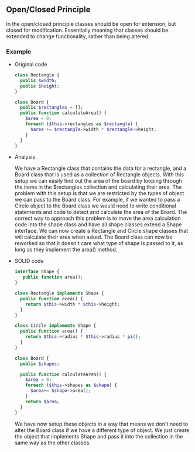 ## Open/Closed Principle
In the open/closed principle classes should be open for extension, but closed for modification. Essentially meaning that classes should be extended to change functionality, rather than being altered.

### Example 
- Original code

  ``` php
  class Rectangle {
    public $width;
    public $height;
  }

  class Board {
    public $rectangles = [];
    public function calculateArea() {
      $area = 0;
      foreach ($this->rectangles as $rectangle) {
        $area += $rectangle->width * $rectangle->height;
      }
    }
  }
  ```
  
- Analysis

  We have a Rectangle class that contains the data for a rectangle, and a Board class that is used as a collection of Rectangle objects. With this setup we can easily find out the area of the board by looping through the items in the $rectangles collection and calculating their area. The problem with this setup is that we are restricted by the types of object we can pass to the Board class. For example, if we wanted to pass a Circle object to the Board class we would need to write conditional statements and code to detect and calculate the area of the Board. The correct way to approach this problem is to move the area calculation code into the shape class and have all shape classes extend a Shape interface. We can now create a Rectangle and Circle shape classes that will calculate their area when asked. The Board class can now be reworked so that it doesn't care what type of shape is passed to it, as long as they implement the area() method.

- SOLID code
  
  ``` php
  interface Shape {
     public function area();
  }

  class Rectangle implements Shape {
    public function area() {
      return $this->width * $this->height;
    }
  }

  class Circle implements Shape {
    public function area() {
      return $this->radius * $this->radius * pi();
    }
  }
  
  class Board {
    public $shapes;

    public function calculateArea() {
      $area = 0;
      foreach ($this->shapes as $shape) {
        $area+= $shape->area();
      }
      return $area;
    }
  }
  ```
  
  We have now setup these objects in a way that means we don't need to alter the Board class if we have a different type of object. We just create the object that implements Shape and pass it into the collection in the same way as the other classes.
  
